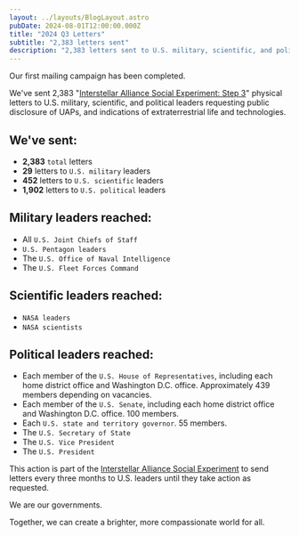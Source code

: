 ```yaml
---
layout: ../layouts/BlogLayout.astro
pubDate: 2024-08-01T12:00:00.000Z
title: "2024 Q3 Letters"
subtitle: "2,383 letters sent"
description: "2,383 letters sent to U.S. military, scientific, and political leaders requesting public disclosure of UAPs."
---
```

Our first mailing campaign has been completed. 

We've sent 2,383 "<a href="https://d11n7da8rpqbjy.cloudfront.net/basharet/2987_1714594297400Social_Experiment_Step3.pdf?kuid=88493abe-4344-4759-bfc0-ef4a044715fe&kref=OAtE9bSv4QrK">Interstellar Alliance Social Experiment: Step 3</a>" physical letters to U.S. military, scientific, and political leaders requesting public disclosure of UAPs, and indications of extraterrestrial life and technologies.

## We've sent:

- **2,383** `total` letters
- **29** letters to `U.S. military` leaders
- **452** letters to `U.S. scientific` leaders
- **1,902** letters to `U.S. political` leaders

## Military leaders reached:

- All `U.S. Joint Chiefs of Staff`
- `U.S. Pentagon leaders`
- The `U.S. Office of Naval Intelligence`
- The `U.S. Fleet Forces Command`

## Scientific leaders reached:

- `NASA leaders`
- `NASA scientists`

## Political leaders reached:

- Each member of the `U.S. House of Representatives`, including each home district office and Washington D.C. office. Approximately 439 members depending on vacancies.
- Each member of the `U.S. Senate`, including each home district office and Washington D.C. office. 100 members.
- Each `U.S. state and territory governor`. 55 members.
- The `U.S. Secretary of State`
- The `U.S. Vice President`
- The `U.S. President`

This action is part of the <a href="https://www.bashar.org/socialexperiment">Interstellar Alliance Social Experiment</a> to send letters every three months to U.S. leaders until they take action as requested.</p>

We are our governments.

Together, we can create a brighter, more compassionate world for all.